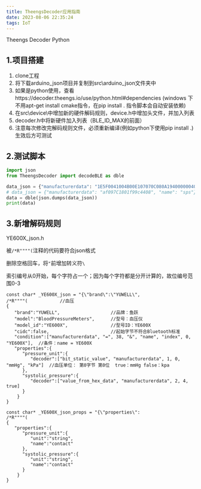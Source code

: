 ```yaml
---
title: TheengsDecoder应用指南
date: 2023-08-06 22:35:24
tags: IoT
---
```


Theengs Decoder Python

## 1.项目搭建

1. clone工程
2. 将下载arduino_json项目并复制到src\arduino_json文件夹中
3. 如果是python使用，查看https://decoder.theengs.io/use/python.html#dependencies (windows 下不用apt-get install cmake指令，在pip install . 指令脚本会自动安装依赖)
4. 在src\device\中增加新的硬件解码规则，device.h中增加头文件，并加入列表
5. decoder.h中将新硬件加入列表（BLE_ID_MAX的前面）
6. 注意每次修改完解码规则文件，必须重新编译(例如python下使用pip install .)生效后方可测试

## 2.测试脚本

```python
import json
from TheengsDecoder import decodeBLE as dble

data_json = {"manufacturerdata": "1E5F0041004B00E107070C080A194000000400", "name": "YE600X"}
# data_json = {"manufacturerdata": "af097C1801f99c4408", "name": "sps"}
data = dble(json.dumps(data_json))
print(data)
```

## 3.新增解码规则

YE600X_json.h

被`/*R""""(`注释的代码要符合json格式

删除空格回车，将`"`前增加转义符`\`

索引编号从0开始，每个字符占一个；因为每个字符都是分开计算的，故位编号范围0-3

```
const char* _YE600X_json = "{\"brand\":\"YUWELL\",
/*R""""(            //血压
{
   "brand":"YUWELL",                   //品牌：鱼跃
   "model":"BloodPressureMeters",      //型号：血压仪
   "model_id":"YE600X",                //型号ID：YE600X
   "cidc":false,                       //起始字节不符合Bluetooth标准
   "condition":["manufacturerdata", "=", 38, "&", "name", "index", 0, "YE600X"],  //条件：name = YE600X
   "properties":{
      "pressure_unit":{
         "decoder":["bit_static_value", "manufacturerdata", 1, 0, "mmHg", "kPa"]  //血压单位： 第0字节 第0位  true：mmHg false：kpa
      },
      "systolic_pressure":{
         "decoder":["value_from_hex_data", "manufacturerdata", 2, 4, true]
      }
    }
}

const char* _YE600X_json_props = "{\"properties\":
/*R""""(
{
   "properties":{
      "pressure_unit":{
         "unit":"string",
         "name":"contact"
      },
      "systolic_pressure":{
         "unit":"string",
         "name":"contact"
      }
    }
}
```
